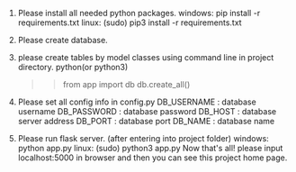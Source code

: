 1. Please install all needed python packages.
    windows: pip install -r requirements.txt
    linux: (sudo) pip3 install -r requirements.txt

2. Please create database.
3. please create tables by model classes using command line in project directory.
    python(or python3)
    >> from app import db
    >> db.create_all()
2. Please set all config info in config.py
    DB_USERNAME : database username
    DB_PASSWORD : database password
    DB_HOST : database server address
    DB_PORT : database port
    DB_NAME : database name

3. Please run flask server.
    (after entering into project folder)
        windows: python app.py
        linux: (sudo) python3 app.py
Now that's all! please input localhost:5000 in browser and then you can see this project home page.